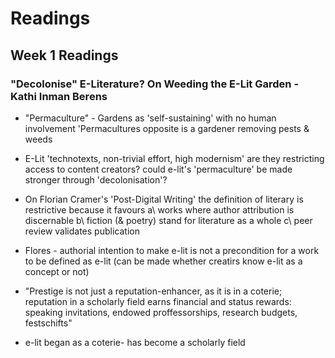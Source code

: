 # Readings 

## Week 1 Readings 

### "Decolonise" E-Literature? On Weeding the E-Lit Garden - Kathi Inman Berens 

- "Permaculture" - Gardens as 'self-sustaining' with no human involvement 
'Permacultures opposite is a gardener removing pests & weeds 

- E-Lit
'technotexts, non-trivial effort, high modernism'
are they restricting access to content creators?
could e-lit's 'permaculture' be made stronger through 'decolonisation'? 

- On Florian Cramer's 'Post-Digital Writing' 
 the definition of literary is restrictive because it favours 
 a\ works where author attribution is discernable 
 b\ fiction (& poetry) stand for literature as a whole 
 c\ peer review validates publication 

- Flores - authorial intention to make e-lit is not a precondition for a work to be defined as e-lit (can be made whether creatirs know e-lit as a concept or not) 

- "Prestige is not just a reputation-enhancer, as it is in a coterie; reputation in a scholarly field earns financial and status rewards: speaking invitations, endowed proffessorships, research budgets, festschifts" 

- e-lit began as a coterie- has become a scholarly field
